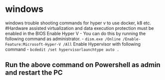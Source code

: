 # windows
windows trouble shooting commands for hyper v to use docker, k8 etc.
#Hardware assisted virtualization and data execution protection must be enabled in the BIOS
Enable Hyper V - You can do this by running the following command as administrator. - 
``` dism.exe /Online /Enable-Feature:Microsoft-Hyper-V /All ```
Enable Hypervisor with following command - 
``` bcdedit /set hypervisorlaunchtype auto . ```
## Run the above command on Powershell as admin and restart the PC
